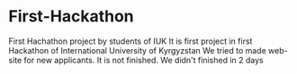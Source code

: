 # First-Hackathon
First Hachathon project by students of IUK
It is first project in first Hackathon of International University of Kyrgyzstan
We tried to made web-site for new applicants.
It is not finished. We didn't finished in 2 days
